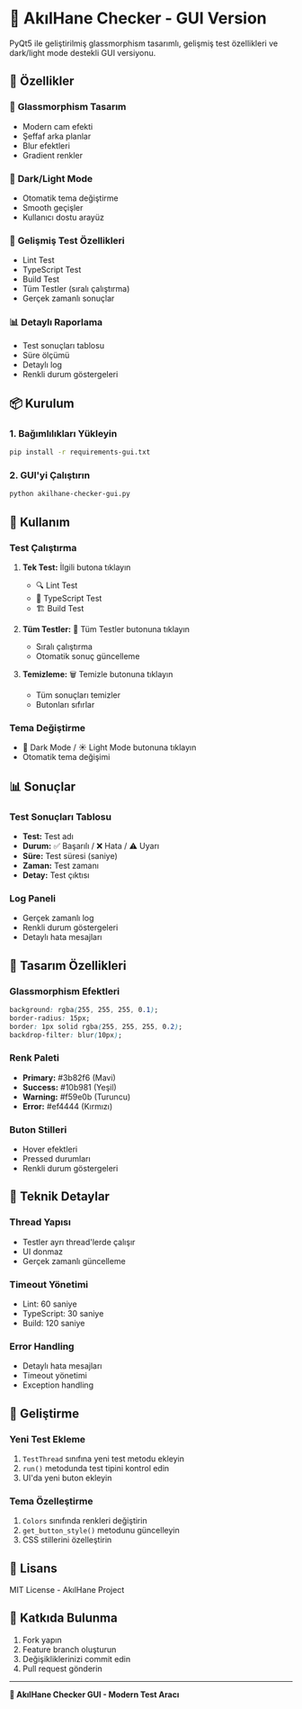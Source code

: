 # 🧠 AkılHane Checker - GUI Version

PyQt5 ile geliştirilmiş glassmorphism tasarımlı, gelişmiş test özellikleri ve dark/light mode destekli GUI versiyonu.

## 🚀 Özellikler

### 🎨 **Glassmorphism Tasarım**
- Modern cam efekti
- Şeffaf arka planlar
- Blur efektleri
- Gradient renkler

### 🌙 **Dark/Light Mode**
- Otomatik tema değiştirme
- Smooth geçişler
- Kullanıcı dostu arayüz

### 🔧 **Gelişmiş Test Özellikleri**
- Lint Test
- TypeScript Test
- Build Test
- Tüm Testler (sıralı çalıştırma)
- Gerçek zamanlı sonuçlar

### 📊 **Detaylı Raporlama**
- Test sonuçları tablosu
- Süre ölçümü
- Detaylı log
- Renkli durum göstergeleri

## 📦 Kurulum

### 1. Bağımlılıkları Yükleyin
```bash
pip install -r requirements-gui.txt
```

### 2. GUI'yi Çalıştırın
```bash
python akilhane-checker-gui.py
```

## 🎯 Kullanım

### **Test Çalıştırma**
1. **Tek Test:** İlgili butona tıklayın
   - 🔍 Lint Test
   - 📝 TypeScript Test
   - 🏗️ Build Test

2. **Tüm Testler:** 🚀 Tüm Testler butonuna tıklayın
   - Sıralı çalıştırma
   - Otomatik sonuç güncelleme

3. **Temizleme:** 🗑️ Temizle butonuna tıklayın
   - Tüm sonuçları temizler
   - Butonları sıfırlar

### **Tema Değiştirme**
- 🌙 Dark Mode / ☀️ Light Mode butonuna tıklayın
- Otomatik tema değişimi

## 📊 Sonuçlar

### **Test Sonuçları Tablosu**
- **Test:** Test adı
- **Durum:** ✅ Başarılı / ❌ Hata / ⚠️ Uyarı
- **Süre:** Test süresi (saniye)
- **Zaman:** Test zamanı
- **Detay:** Test çıktısı

### **Log Paneli**
- Gerçek zamanlı log
- Renkli durum göstergeleri
- Detaylı hata mesajları

## 🎨 Tasarım Özellikleri

### **Glassmorphism Efektleri**
```css
background: rgba(255, 255, 255, 0.1);
border-radius: 15px;
border: 1px solid rgba(255, 255, 255, 0.2);
backdrop-filter: blur(10px);
```

### **Renk Paleti**
- **Primary:** #3b82f6 (Mavi)
- **Success:** #10b981 (Yeşil)
- **Warning:** #f59e0b (Turuncu)
- **Error:** #ef4444 (Kırmızı)

### **Buton Stilleri**
- Hover efektleri
- Pressed durumları
- Renkli durum göstergeleri

## 🔧 Teknik Detaylar

### **Thread Yapısı**
- Testler ayrı thread'lerde çalışır
- UI donmaz
- Gerçek zamanlı güncelleme

### **Timeout Yönetimi**
- Lint: 60 saniye
- TypeScript: 30 saniye
- Build: 120 saniye

### **Error Handling**
- Detaylı hata mesajları
- Timeout yönetimi
- Exception handling

## 🚀 Geliştirme

### **Yeni Test Ekleme**
1. `TestThread` sınıfına yeni test metodu ekleyin
2. `run()` metodunda test tipini kontrol edin
3. UI'da yeni buton ekleyin

### **Tema Özelleştirme**
1. `Colors` sınıfında renkleri değiştirin
2. `get_button_style()` metodunu güncelleyin
3. CSS stillerini özelleştirin

## 📝 Lisans

MIT License - AkılHane Project

## 🤝 Katkıda Bulunma

1. Fork yapın
2. Feature branch oluşturun
3. Değişikliklerinizi commit edin
4. Pull request gönderin

---

**🧠 AkılHane Checker GUI - Modern Test Aracı**
